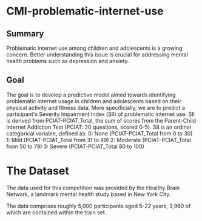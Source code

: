 # CMI-problematic-internet-use

## Summary
Problematic internet use among children and adolescents is a growing concern. Better understanding this issue is crucial for addressing mental health problems such as depression and anxiety.

## Goal
The goal is to develop a predictive model aimed towards identifying problematic internet usage in children and adolescents based on their physical activity and fitness data. 
More specificially, we are to predict a participant's Severity Impairment Index (SII) of problematic internet use. SII is derived from PCIAT-PCIAT_Total, the sum of scores from the Parent-Child Internet Addiction Test (PCIAT: 20 questions, scored 0-5).
SII is an ordinal categorical variable, defined as:
0: None (PCIAT-PCIAT_Total from 0 to 30)
1: Mild (PCIAT-PCIAT_Total from 31 to 49)
2: Moderate (PCIAT-PCIAT_Total from 50 to 79)
3: Severe (PCIAT-PCIAT_Total 80 to 100)



# The Dataset
The data used for this competition was provided by the Healthy Brain Network, a landmark mental health study based in New York City.

The data comprises roughly 5,000 participants aged 5-22 years, 3,960 of which are contained within the train set. 










